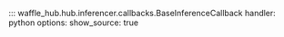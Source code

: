 ::: waffle_hub.hub.inferencer.callbacks.BaseInferenceCallback
    handler: python
    options:
        show_source: true